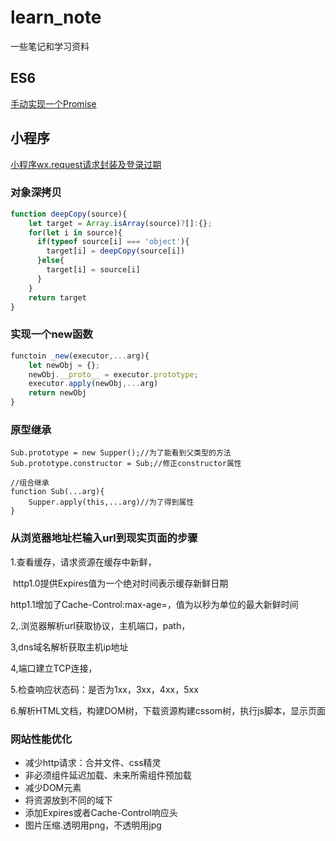 # learn_note

一些笔记和学习资料

## ES6

[手动实现一个Promise]([https://github.com/317qdH/learn_note/blob/master/%E6%89%8B%E5%86%99%E4%B8%80%E4%B8%AAPromise.js])

## 小程序

[小程序wx.request请求封装及登录过期]([https://github.com/317qdH/learn_note/blob/master/%E6%89%8B%E5%86%99%E4%B8%80%E4%B8%AAPromise.js])

### 对象深拷贝

```javascript
function deepCopy(source){
	let target = Array.isArray(source)?[]:{};
	for(let i in source){
  	  if(typeof source[i] === 'object'){
    	target[i] = deepCopy(source[i])
      }else{
      	target[i] = source[i]
      }
  	}
  	return target
}
```

### 实现一个new函数

```javascript
functoin _new(executor,...arg){
	let newObj = {};
	newObj.__proto__ = executor.prototype;
	executor.apply(newObj,...arg)
	return newObj
}
```

### 原型继承

```
Sub.prototype = new Supper();//为了能看到父类型的方法
Sub.prototype.constructor = Sub;//修正constructor属性

//组合继承
function Sub(...arg){
	Supper.apply(this,...arg)//为了得到属性
}
```

### 从浏览器地址栏输入url到现实页面的步骤

1.查看缓存，请求资源在缓存中新鲜，

​	http1.0提供Expires值为一个绝对时间表示缓存新鲜日期

​	http1.1增加了Cache-Control:max-age=，值为以秒为单位的最大新鲜时间

2,.浏览器解析url获取协议，主机端口，path，

3,dns域名解析获取主机ip地址

4,端口建立TCP连接，

5.检查响应状态码：是否为1xx，3xx，4xx，5xx

6.解析HTML文档，构建DOM树，下载资源构建cssom树，执行js脚本，显示页面

### 网站性能优化

+ 减少http请求：合并文件、css精灵
+ 非必须组件延迟加载、未来所需组件预加载
+ 减少DOM元素
+ 将资源放到不同的域下
+ 添加Expires或者Cache-Control响应头
+ 图片压缩.透明用png，不透明用jpg


